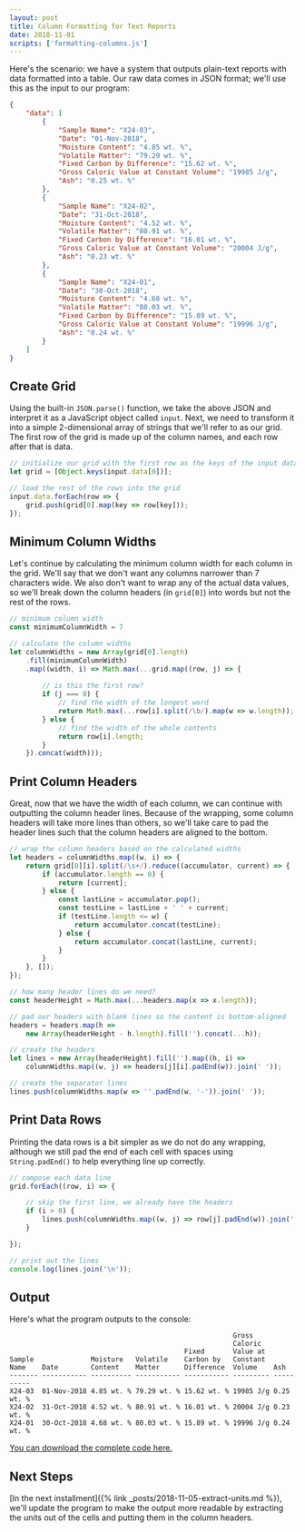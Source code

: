 ```yaml
---
layout: post
title: Column Formatting for Text Reports
date: 2018-11-01
scripts: ['formatting-columns.js']
---
```


Here's the scenario: we have a system that outputs plain-text reports with data formatted into a table. Our raw data comes in JSON format; we'll use this as the input to our program:

```json
{
    "data": [
        {
            "Sample Name": "X24-03",
            "Date": "01-Nov-2018",
            "Moisture Content": "4.85 wt. %",
            "Volatile Matter": "79.29 wt. %",
            "Fixed Carbon by Difference": "15.62 wt. %",
            "Gross Caloric Value at Constant Volume": "19985 J/g",
            "Ash": "0.25 wt. %"
        },
        {
            "Sample Name": "X24-02",
            "Date": "31-Oct-2018",
            "Moisture Content": "4.52 wt. %",
            "Volatile Matter": "80.91 wt. %",
            "Fixed Carbon by Difference": "16.01 wt. %",
            "Gross Caloric Value at Constant Volume": "20004 J/g",
            "Ash": "0.23 wt. %"
        },
        {
            "Sample Name": "X24-01",
            "Date": "30-Oct-2018",
            "Moisture Content": "4.68 wt. %",
            "Volatile Matter": "80.03 wt. %",
            "Fixed Carbon by Difference": "15.89 wt. %",
            "Gross Caloric Value at Constant Volume": "19996 J/g",
            "Ash": "0.24 wt. %"
        }
    ]
}
```

## Create Grid

Using the built-in `JSON.parse()` function, we take the above JSON and interpret it as a JavaScript object called `input`. Next, we need to transform it into a simple 2-dimensional array of strings that we'll refer to as our grid. The first row of the grid is made up of the column names, and each row after that is data.

```javascript
// initialize our grid with the first row as the keys of the input data objects
let grid = [Object.keys(input.data[0])];

// load the rest of the rows into the grid
input.data.forEach(row => {
    grid.push(grid[0].map(key => row[key]));
});
```

## Minimum Column Widths

Let's continue by calculating the minimum column width for each column in the grid. We'll say that we don't want any columns narrower than 7 characters wide. We also don't want to wrap any of the actual data values, so we'll break down the column headers (in `grid[0]`) into words but not the rest of the rows.

```javascript
// minimum column width
const minimumColumnWidth = 7

// calculate the column widths
let columnWidths = new Array(grid[0].length)
    .fill(minimumColumnWidth)
    .map((width, i) => Math.max(...grid.map((row, j) => {
        
        // is this the first row?
        if (j === 0) {
            // find the width of the longest word
            return Math.max(...row[i].split(/\b/).map(w => w.length));
        } else {
            // find the width of the whole contents
            return row[i].length;
        }
    }).concat(width)));
```

## Print Column Headers

Great, now that we have the width of each column, we can continue with outputting the column header lines. Because of the wrapping, some column headers will take more lines than others, so we'll take care to pad the header lines such that the column headers are aligned to the bottom.

```javascript
// wrap the column headers based on the calculated widths
let headers = columnWidths.map((w, i) => {
    return grid[0][i].split(/\s+/).reduce((accumulator, current) => {
        if (accumulator.length == 0) {
            return [current];
        } else {
            const lastLine = accumulator.pop();
            const testLine = lastLine + ' ' + current;
            if (testLine.length <= w) {
                return accumulator.concat(testLine);
            } else {
                return accumulator.concat(lastLine, current);
            }
        }
    }, []);
});

// how many header lines do we need?
const headerHeight = Math.max(...headers.map(x => x.length));

// pad our headers with blank lines so the content is bottom-aligned
headers = headers.map(h =>
    new Array(headerHeight - h.length).fill('').concat(...h));

// create the headers
let lines = new Array(headerHeight).fill('').map((h, i) => 
    columnWidths.map((w, j) => headers[j][i].padEnd(w)).join(' '));

// create the separator lines
lines.push(columnWidths.map(w => ''.padEnd(w, '-')).join(' '));

```

## Print Data Rows

Printing the data rows is a bit simpler as we do not do any wrapping, although we still pad the end of each cell with spaces using `String.padEnd()` to help everything line up correctly.

```javascript
// compose each data line
grid.forEach((row, i) => {

    // skip the first line, we already have the headers
    if (i > 0) {
        lines.push(columnWidths.map((w, j) => row[j].padEnd(w)).join(' '));
    }

});

// print out the lines
console.log(lines.join('\n'));
```

## Output

Here's what the program outputs to the console:

```
                                                       Gross               
                                                       Caloric             
                                           Fixed       Value at            
Sample              Moisture   Volatile    Carbon by   Constant            
Name    Date        Content    Matter      Difference  Volume    Ash       
------- ----------- ---------- ----------- ----------- --------- ----------
X24-03  01-Nov-2018 4.85 wt. % 79.29 wt. % 15.62 wt. % 19985 J/g 0.25 wt. %
X24-02  31-Oct-2018 4.52 wt. % 80.91 wt. % 16.01 wt. % 20004 J/g 0.23 wt. %
X24-01  30-Oct-2018 4.68 wt. % 80.03 wt. % 15.89 wt. % 19996 J/g 0.24 wt. %
```

[You can download the complete code here.](/assets/js/formatting-columns.js)

## Next Steps

[In the next installment]({% link _posts/2018-11-05-extract-units.md %}), we'll update the program to make the output more readable by extracting the units out of the cells and putting them in the column headers.